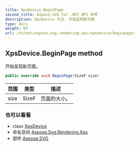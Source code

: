 ```yaml
---
title: XpsDevice.BeginPage
second_title: Aspose.SVG for .NET API 参考
description: XpsDevice 方法. 开始呈现新页面
type: docs
weight: 50
url: /zh/net/aspose.svg.rendering.xps/xpsdevice/beginpage/
---
```

## XpsDevice.BeginPage method

开始呈现新页面。

```csharp
public override void BeginPage(SizeF size)
```

| 范围 | 类型 | 描述 |
| --- | --- | --- |
| size | SizeF | 页面的大小。 |

### 也可以看看

* class [XpsDevice](../)
* 命名空间 [Aspose.Svg.Rendering.Xps](../../xpsdevice/)
* 部件 [Aspose.SVG](../../../)


